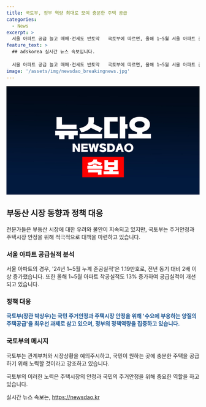 ```yaml
---
title: 국토부, 정부 역량 최대로 모여 충분한 주택 공급
categories:
  - News
excerpt: >
  서울 아파트 공급 늘고 매매·전세도 반토막   국토부에 따르면, 올해 1~5월 서울 아파트 준공실적은 전년 대비 2배 이상으로 1.19만호에 이른다. 이와 함께 착공실적도 증가, 정부는 수요에 부응하는 양질의 주택공급을 최대화해 국민 주거안정을 모색 중이다. [자료출처: 정책브리핑 www.korea.kr]
feature_text: >
  ## adskorea 실시간 뉴스 속보입니다.

  서울 아파트 공급 늘고 매매·전세도 반토막   국토부에 따르면, 올해 1~5월 서울 아파트 준공실적은 전년 대비 2배 이상으로 1.19만호에 이른다. 이와 함께 착공실적도 증가, 정부는 수요에 부응하는 양질의 주택공급을 최대화해 국민 주거안정을 모색 중이다. [자료출처: 정책브리핑 www.korea.kr]
image: '/assets/img/newsdao_breakingnews.jpg'
---
```


<p><img src="/assets/img/newsdao_breakingnews.jpg" alt="adskorea 속보" /></p>

<h2 data-ke-size="size26">부동산 시장 동향과 정책 대응</h2>

<p>전문가들은 부동산 시장에 대한 우려와 불안이 지속되고 있지만, 국토부는 주거안정과 주택시장 안정을 위해 적극적으로 대책을 마련하고 있습니다.</p>

<h3>서울 아파트 공급실적 분석</h3>

<p data-ke-size="size16">서울 아파트의 경우, '24년 1~5월 누계 준공실적'은 1.19만호로, 전년 동기 대비 2배 이상 증가했습니다. 또한 올해 1~5월 아파트 착공실적도 13% 증가하여 공급실적이 개선되고 있습니다.</p>

<h3>정책 대응</h3>

<p data-ke-size="size16"><b><span style="color: #1a5490;">국토부(장관 박상우)는 국민 주거안정과 주택시장 안정을 위해 '수요에 부응하는 양질의 주택공급'을 최우선 과제로 삼고 있으며, 정부의 정책역량을 집중하고 있습니다.</span></b></p>

<h3>국토부의 메시지</h3>

<p data-ke-size="size16">국토부는 관계부처와 시장상황을 예의주시하고, 국민이 원하는 곳에 충분한 주택을 공급하기 위해 노력할 것이라고 강조하고 있습니다.</p>

<p>국토부의 이러한 노력은 주택시장의 안정과 국민의 주거안정을 위해 중요한 역할을 하고 있습니다.</p>
실시간 뉴스 속보는, <a href="https://newsdao.kr" rel="dofollow">https://newsdao.kr</a>


